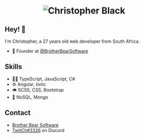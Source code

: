 <h1 align="center">
  <img src="https://raw.githubusercontent.com/upgradedspicy/upgradedspicy/master/name.gif" alt="Christopher Black" />
</h1>

## Hey! 👋
I'm Christopher, a 27 years old web developer from South Africa.

- 🧭 Founder at [@BrotherBearSoftware](https://brotherbear.co.za)

## Skills
- 👨‍💻 TypeScript, JavaScript, C#
- ⚙️ Angular, Ionic
- 👁️ SCSS, CSS, Bootstrap
- 💽 NoSQL, Mongo

## Contact
- [Brother Bear Software](https://brotherbear.co.za)
- [TwItCh#3326](./) on Discord
